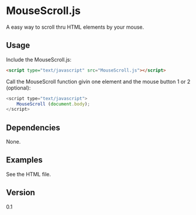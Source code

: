 # MouseScroll.js

A easy way to scroll thru HTML elements by your mouse.

## Usage

Include the MouseScroll.js:
```html
<script type="text/javascript" src="MouseScroll.js"></script>
```

Call the MouseScroll function givin one element and the mouse button 1 or 2 (optional):
```js
<script type="text/javascript">
    MouseScroll (document.body);
</script>
```
## Dependencies

None.

## Examples

See the HTML file.

## Version
0.1